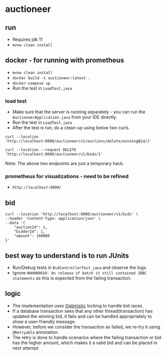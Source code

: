 # auctioneer

## run
- Requires jdk 11
- ```mvnw clean install```

## docker - for running with prometheus
- ```mvnw clean install```
- ```docker build -t auctioneer:latest .```
- ```docker-compose up```
- Run the test in ```LoadTest.java```

### load test
- Make sure that the server is running separately - you can run the ```AuctioneerApplication.java``` from your IDE directly.
- Run the test in ```LoadTest.java```
- After the test is run, do a clean-up using below two curls.
```curl
curl --location 'http://localhost:8080/auctioneer/v1/auctions/delete/winningBid/1'
```
```curl
curl --location --request DELETE 'http://localhost:8080/auctioneer/v1/bids/1'
```

Note: The above two endpoints are just a temporary hack.

### prometheus for visualizations - need to be refined
- ```http://localhost:9090/```

## bid
```curl
curl --location 'http://localhost:8080/auctioneer/v1/bids' \
--header 'Content-Type: application/json' \
--data '{
    "auctionId": 1,
    "bidderId": 1,
    "amount": 160000
}'
```

## best way to understand is to run JUnits
- Run/Debug tests in ```BidControllerTest.java``` and observe the logs.
- Ignore ```HHH000010: On release of batch it still contained JDBC statements``` as this is expected from the failing transaction.

## logic
- The implementation uses [Optimistic](https://stackoverflow.com/a/58952004) locking to handle bid races.
- If a database transaction sees that any other thread(transaction) has updated the winning bid, it fails and can be handled appropriately to show a user-friendly message.
- However, before we consider the transaction as failed, we re-try it using ```@Retryable``` annotation.
- The retry is done to handle scenarios where the failing transaction or bid has the higher amount, which makes it a valid bid and can be placed in next attempt.

